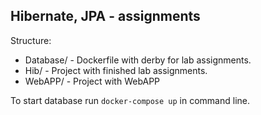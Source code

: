 ## Hibernate, JPA - assignments

Structure: 
* Database/ - Dockerfile with derby for lab assignments.
* Hib/      - Project with finished lab assignments.
* WebAPP/   - Project with WebAPP

To start database run `docker-compose up` in command line.